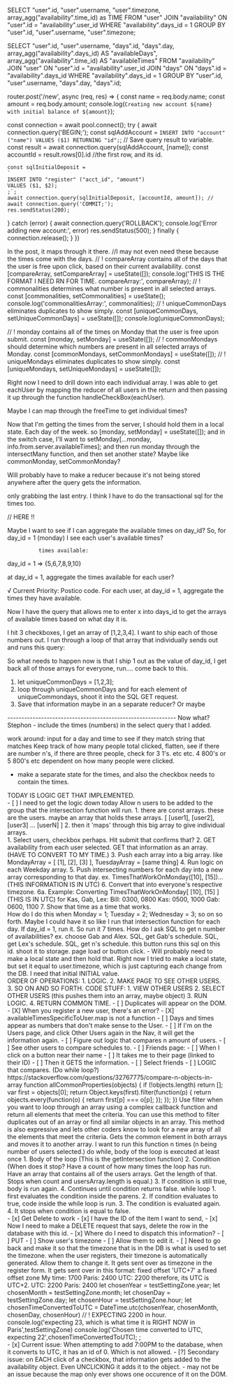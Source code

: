 SELECT "user".id, "user".username, "user".timezone, array_agg("availability".time_id) as TIME
  FROM   "user"
  JOIN   "availability" ON "user".id = "availability".user_id
  WHERE
       "availability".days_id = 1
  GROUP BY "user".id, "user".username, "user".timezone;

SELECT
	"user".id,
	"user".username,
	"days".id,
	"days".day,
	array_agg("availability".days_id) AS "availableDays",
	array_agg("availability".time_id) AS "availableTimes"
FROM
	"availability"
	JOIN "user" ON "user".id = "availability".user_id
	JOIN "days" ON "days".id = "availability".days_id
WHERE
	"availability".days_id = 1
GROUP BY
	"user".id,
	"user".username,
	"days".day,
	"days".id;

  router.post('/new', async (req, res) => {
  const name = req.body.name;
  const amount = req.body.amount;
  console.log(`Creating new account ${name} with initial balance of ${amount}`);

  const connection = await pool.connect();
  try {
    await connection.query('BEGIN;');
    const sqlAddAccount = `
    INSERT INTO "account" ("name")
    VALUES ($1)
    RETURNING "id";
    `;
    // Save query result to variable.
    const result = await connection.query(sqlAddAccount, [name]);
    const accountId = result.rows[0].id //the first row, and its id.
    
    const sqlInitialDeposit = 
    `
    INSERT INTO "register" ("acct_id", "amount")
    VALUES ($1, $2);
    ;`;
    await connection.query(sqlInitialDeposit, [accountId, amount]); //
    await connection.query('COMMIT;');
    res.sendStatus(200);
  } catch (error) {
    await connection.query('ROLLBACK');
    console.log('Error adding new account:', error)
    res.sendStatus(500);
  } finally {
    connection.release();
  }
})

In the post, it maps through it there.
  //I may not even need these because the times come with the days.
  // ! compareArray contains all of the days that the user is free upon click, based on their current availability.
  const [compareArray, setCompareArray] = useState([]);
  console.log('THIS IS THE FORMAT I NEED RN FOR TIME. compareArray:', compareArray);
  // ! commonalities determines what number is present in all selected arrays.
  const [commonalities, setCommonalities] = useState();
  console.log('commonalitiesArray:', commonalities);
  // ! uniqueCommonDays eliminates duplicates to show simply.
  const [uniqueCommonDays, setUniqueCommonDays] = useState([]);
  console.log(uniqueCommonDays);

  // ! monday contains all of the times on Monday that the user is free upon submit.
  const [monday, setMonday] = useState([]);
  // ! commonMondays should determine which numbers are present in all selected arrays of Monday.
  const [commonMondays, setCommonMondays] = useState([]);
  // ! uniqueMondays eliminates duplicates to show simply.
  const [uniqueMondays, setUniqueMondays] = useState([]);
<script>
  {movies.map(movie => {
                    return (
                        <div className="card" key={movie.id} >
                            <h3 className="card-title">{movie.title}</h3>
                        </div>
                    );
                })}
</script>


<div>
Right now I need to drill down into each individual array.
I was able to get eachUser by mapping the reducer of all users in the return and then passing it up through the function handleCheckBox(eachUser). 

Maybe I can map through the freeTime to get individual times?
</div>



<div good ex of transactional sql>
<script>
router.post('/', async (req, res) => {
  const client = await pool.connect();
  const availability = req.body.availability;
  console.log(availability)
  try {
    await client.query('BEGIN')
    await Promise.all(availability.map((available) => {
      const queryText = `INSERT INTO "availability" ("user_id", "days_id", "time_id") VALUES($1, $2, $3) RETURNING "id", "user_id", "days_id", "time_id";`;
      const reqBody = [available.user, available.weekday, available.time];
      return client.query(queryText, reqBody);
    }));
    await client.query('COMMIT')
    res.sendStatus(201);
  } catch (error) {
    await client.query('ROLLBACK')
    console.log('Error POST /api/availability', error);
    res.sendStatus(500);
  } finally {
    client.release()
  }
});
</script>
</div>

<div day=09/16/22 0105>
Now that I'm getting the times from the server, I should hold them in a local state. Each day of the week.
so [monday, setMonday] = useState([]);
and in the switch case, I'll want to 
setMonday[...monday, info.from.server.availableTimes];
and then run monday through the intersectMany function, and then set another state? Maybe like commonMonday, setCommonMonday?

Will probably have to make a reducer because it's not being stored anywhere after the query gets the information.

only grabbing the last entry. I think I have to do the transactional sql for the times too.



<script edit this so it's a async function> 
router.post('/availableTimes', async (req, res) => {
  console.error(req.body);
  console.log('PAYLOAD BABEYYYYY', req.body.day)
  const dummyData = req.body.day;
  console.log('dummy data you dummy', dummyData);
  // Send back user object from the session (previously queried from the database)
  const query = `SELECT
    "user".id,
    "user".username,
    "days".id,
    "days".day,
    array_agg("availability".time_id) AS "availableTimes"
  FROM
    "availability"
    JOIN "user" ON "user".id = "availability".user_id
    JOIN "days" ON "days".id = "availability".days_id
  WHERE
    "availability".days_id = $1
  GROUP BY
    "user".id,
    "user".username,
    "days".day,
    "days".id;
;`;
  pool.query(query, [dummyData])
    .then(result => {
      console.log('result.rows on server side for route /availableTimes:', result.rows) // this is coming back as each user id, their id, username, timezone, and available days.
      res.send(result.rows);
    })
    .catch(err => {
      console.log('dummy data you dummy', dummyData);

      console.log('ERROR: Get all users times', err);
      res.sendStatus(500)
    })
});
</script>

// HERE !! 
<script convert this to a async post>
router.post('/availableTimes', async (req, res) => {
  const client = await pool.connect();
  const commonDays = req.body.uniqueCommonDays
  console.log('CommonDayss in the server post route',commonDays);
    try {
    await client.query('BEGIN')

    await Promise.all(commonDays.map((day) => {
      const queryText = `
      SELECT
        "user".id,
        "user".username,
        "days".id,
        "days".day,
        array_agg("availability".time_id) AS "availableTimes"
      FROM
        "availability"
        JOIN "user" ON "user".id = "availability".user_id
        JOIN "days" ON "days".id = "availability".days_id
      WHERE
        "availability".days_id = 1
      GROUP BY
        "user".id,
        "user".username,
        "days".day,
        "days".id;
      `;
      const reqBody = [available.user, available.weekday, available.time];
      return client.query(queryText, reqBody);
    }));


    await client.query('COMMIT')
    res.sendStatus(201);

  } catch (error) {
    await client.query('ROLLBACK')
    console.log('Error POST /api/availability', error);
    res.sendStatus(500);
  } finally {
    client.release()
  }
})
</script>



</div>

<div day=09/15/22 0715>

<div day=09/15/22 1914>

<script borked handleSubmit>
      const handleSubmit = () => {
    console.log(compareArray)
    console.log(intersectMany(compareArray))
    let commonalities = intersectMany(...compareArray);
    setCommonalities(...commonalities);
    // console.log('unique days: ', getUnique(commonalities));
    let uniqueCommonDays = getUnique(commonalities).sort();
    setUniqueCommonDays([...uniqueCommonDays])
    // setUniqueCommonDays(getUnique(commonalities).sort());
    // setCommonalities(getUnique(commonalities).sort());
    // console.log('COMMONALITIES', commonalities)
    handleGettingAvailableTimes(uniqueCommonDays);
    
    //unique days doesn't get hit UNTIL handleSubmit is clicked.
    // setCompareArray(0); //should reset it upon click of submit maybe hold off on this
  }
</script>

Maybe I want to see if I can aggregate the available times on day_id? 
So, for day_id = 1 (monday) I see each user's available times? 


              times available:
day_id = 1 => {5,6,7,8,9,10}

at day_id = 1, aggregate the times available for each user?

√ Current Priority: Postico code. For each user, at day_id = 1, aggregate the times they have available.

Now I have the query that allows me to enter x into days_id to get the arrays of available times based on what day it is.

<script SQL that gets all available times based on day>
SELECT
	"user".id,
	"user".username,
	"days".day,
	array_agg("availability".time_id) AS "availableTimes"
FROM
	"availability"
	JOIN "user" ON "user".id = "availability".user_id
	JOIN "days" ON "days".id = "availability".days_id
WHERE
	"availability".days_id = ${1}
GROUP BY
	"user".id,
	"user".username,
	"days".day;
</script>

I hit 3 checkboxes, I get an array of [1,2,3,4]. I want to ship each of those numbers out.
I run through a loop of that array that individually sends out and runs this query:

<script>
                    SELECT
                        "user".id,
                        "user".username,
                        "days".day,
                        array_agg("availability".time_id) AS "availableTimes"
                    FROM
                        "availability"
                        JOIN "user" ON "user".id = "availability".user_id
                        JOIN "days" ON "days".id = "availability".days_id
                    WHERE
                        "availability".days_id = ${1}
                    GROUP BY
                        "user".id,
                        "user".username,
                        "days".day;
</script>

So what needs to happen now is that I ship 1 out as the value of day_id, I get back all of those arrays for everyone, run.... come back to this.

1. let uniqueCommonDays = [1,2,3];
2. loop through uniqueCommonDays and for each element of uniqueCommondays, shoot it into the SQL GET request.
3. Save that information maybe in an a separate reducer? Or maybe 

</div>

<div Nix this: TEST>
<script>
router.get('/', (req, res) => {
  // Send back user object from the session (previously queried from the database)
  const query = `
    SELECT "user".id, "user".username, "user".timezone, array_agg("availability".days_id) "availableDays"
    FROM "user"
    JOIN "availability" ON "user".id = "availability".user_id
    GROUP BY "user".id, "user".username, "user".timezone
;`;
  const queryTwo = `
    SELECT
    "user".id,
    "user".username,
    "days".id,
    "days".day,
    array_agg("availability".time_id) AS "availableTimes"
  FROM
    "availability"
    JOIN "user" ON "user".id = "availability".user_id
    JOIN "days" ON "days".id = "availability".days_id
  WHERE
    "availability".days_id = 1
  GROUP BY
    "user".id,
    "user".username,
    "days".day,
    "days".id;
  `;
  pool.query(query)
    .then(result => {
      console.log('result.rows on server side:',result.rows) // this is coming back as each user id, their id, username, timezone, and available days.
      res.send(result.rows);
    })
  pool.query(queryTwo)
    .then(resultTwo => {
      console.log('secondQuery test on server side:', resultTwo.rows)
      res.send(resultTwo.rows);
    })
    .catch(err => {
      console.log('ERROR: Get all users times', err);
      res.sendStatus(500)
    })
});
</script>

<div query example with two query texts.>
<script>
    // updates a specific movie and genre
router.put('/:id', (req, res) => {
  console.log("hi", req.body.genre_id)
  const id = req.params.id
  const title = req.body.title
  const description = req.body.description
  const genre = req.body.genre_id
  const queryText = `
    UPDATE "movies"
    SET "title" = $2, "description" = $3
    WHERE "id" = $1;`;
  const queryText2 = `
    UPDATE "movies_genres"
    SET "genre_id" = $2
    WHERE "movie_id" = $1;`
  pool.query(queryText, [id, title, description])
  pool.query(queryText2, [id, genre])
    .then(results => {
      res.sendStatus(200)
    }).catch(err => {
      console.log(err)
      res.sendStatus(500)
    })
})
</script>
</div>

</div>
------------------------------------------------------------
Now what? 
Stephon - 
include the times (numbers) in the select query that I added.

work around: input for a day and time to see if they match string that matches
Keep track of how many people total clicked, flatten, see if there are number n's, if there are three people, check for 3 1's. etc etc.
4 800's or 5 800's etc dependent on how many people were clicked.

- make a separate state for the times, and also the checkbox needs to contain the times.

<script LIZ AND KRIS HELPED ME>
    BLOCKERS:
    1. Can not figure out how to get information to compare.
    2. Not sure how hard it will be to compare different days.
    3. Need to convert presented times free in users timezone.
GOAL:
- Select n number of users and see if they have any common times in Postico. 

PLAN OF ATTACK W/ LIZ
- have local state.
- n number of people to saga
- saga will loop over do that many get requests. Do for loop in my try saga. the axios get will be in the for loop. put response.rows into an array initialized in try but outside of for loop. Then that array will be available. if resultsarray[0], nested loops,
after 

? WHAT DOES THE ARRAY AFTER THE GET REQUEST LOOK LIKE ?
For the sake of my sanity, just consider Monday.
When I make a GET request, I want that information to look like this:

For user1 = [ 100, 200, 300, 400, 500 ] meaning, 
I only want the information availability table, from the time_id column where day_id = 1, and it returns the time_id.

[[1,3,4,2,5],[1,4,7,3,6,2,5,1],[1,3,4,2]]
[[1,2,3,4,5], [1,2,3,4,5,6,7,1], [1,2,3,4]] 
expected commonalities: [1,2,3,4]
</script>

</div>

<div day=09/14/22 0919>
TODAY IS LOGIC GET THAT IMPLEMENTED.
</div>

<div day=09/13/22 1125>
<div TODO>
    - [ ] I need to get the logic down today
    Allow n users to be added to the group that the intersection function will run.
    1. there are const arrays. these are the users. maybe an array that holds these arrays. [ [user1], [user2], [user3] ... [userN] ]
    2. then it 'maps' through this big array to give individual arrays.
</div>
<div ORDER OF OPERATIONS>
    1. Select users, checkbox perhaps. Hit submit that confirms that?
    2. GET availability from each user selected. GET that information as an array. (HAVE TO CONVERT TO MY TIME.)
    3. Push each array into a big array. like MondayArray = [ [1], [2], [3] ], TuesdayArray = [same thing]
    4. Run logic on each Weekday array.
    5. Push intersecting numbers for each day into a new array corresponding to that day. ex. TimesThatWorkOnMonday([10], [15])...(THIS INFORMATION IS IN UTC)
    6. Convert that into everyone's respective timezone.
        6a. Example: Converting TimesThatWorkOnMonday[ [10], [15] ](THIS IS IN UTC) for Kas, Gab, Lex:
                Bill: 0300, 0800
                Kas:  0500, 1000
                Gab:  0600, 1100
    7. Show that time as a time that works.
<div DO!>
<script>
1. When I click Gab's Schedule button, it should send me to her page and display her availability in MY time.
    //X Need to GO to a page, steps to do that:
        //X Make a new component and path that goes to /id?
        //X Get Gab's id.
        //X maybe onClick of the schedule, dispatch to a saga that triggers a GET request for THAT specific user from the AVAILABILITY table and then saves that information to a userSpecificReducer. 
          //X Then on the new component, map and display the available times of that user.
        // - New protectedroute in App.
        // Takes me to new component that has a path of "/user/:id
<script>
</div>
</div>

<div Code: intersection using spread>
    <script>
    const mondayArray = [ [MondayGab], [MondayKas], [MondayBill]]
    const arr1 = ['Gab'];
    const arr2 = ['Gab', 'Kas'];
    const arr3 = ['Gab', 'Kas', 'Bill'];
    const intersection = (arr1, arr2) => {
    const res = [];
    for(let i = 0; i < arr1.length; i++){
        if(!arr2.includes(arr1[i])){
            continue;
        };
        res.push(arr1[i]);
    };
    return res;
    };
    const intersectMany = (...arrs) => {
    let res = arrs[0].slice();
    for(let i = 1; i < arrs.length; i++){
        res = intersection(res, arrs[i]);
    };
    return res;
    };
    console.log(intersectMany(arr1, arr2, arr3));
    const bigArray = [ arr1, arr2, arr3 ]
    console.log('big array without the spread operator:', bigArray)
    console.log('big array using the spread operator: ',...bigArray)
    </script>
</div>
<div Concern!>
    <!-- !Concern: HOW TO DETERMINE AVAILABILITY ON DAYS MONDAY THROUGH SUNDAY! -->
    How do I do this when 
    Monday = 1;
    Tuesday = 2;
    Wednesday = 3;
    so on so forth.
    Maybe I could have it so like I run that intersection function for each day. If day_id = 1, run it. So run it 7 times.
    <!-- !Concern: HOW DO I INPUT N AMOUNT OF SQL QUERIES BASED ON PEOPLE CHOSEN! -->
    How do I ask SQL to get n number of availabilities? 
    ex. choose Gab and Alex.
    SQL, get Gab's schedule.
    SQL, get Lex's schedule.
    SQL, get n's schedule.
    this button runs this sql on this id. shoot it to storage. page load or button click.
    <!-- *CONCERN: Reset button that changes timezone to initial value? -->
    - Will probably need to make a local state and then hold that. Right now I tried to make a local state, but set it equal to user.timezone, which is just capturing each change from the DB. I need that initial INITIAL value.
</div>
</div>

<div day=09/12/22 0900>
<!-- *PLAN OF ATTACK* -->
ORDER OF OPERATIONS:
1. LOGIC. 
<script id='LOGIC'>
const arr1 = [2, 6, 7, 1, 7, 8, 4, 3];
const arr2 = [5, ,7, 2, 2, 1, 3];
const arr3 = [1, 56, 345, 6, 54, 2, 68, 85, 3];
const intersection = (arr1, arr2) => {
   const res = [];
   for(let i = 0; i < arr1.length; i++){
      if(!arr2.includes(arr1[i])){
         continue;
      };
      res.push(arr1[i]);
   };
   return res;
};
const intersectMany = (...arrs) => {
   let res = arrs[0].slice();
   for(let i = 1; i < arrs.length; i++){
      res = intersection(res, arrs[i]);
   };
   return res;
};
console.log(intersectMany(arr1, arr2, arr3));
</script>
2. MAKE PAGE TO SEE OTHER USERS.
3. SO ON AND SO FORTH.
<!--  -->
CODE STUFF:
1. VIEW OTHER USERS
2. SELECT OTHER USERS (this pushes them into an array, maybe object)
3. RUN LOGIC.
4. RETURN COMMON TIME.
<!-- !ISSUES!  -->
- [ ] Duplicates will appear on the DOM.
- [X] When you register a new user, there's an error? 
    - [X] availableTimesSpecificToUser.map is not a function
    <!-- * Peter solved this, when I register a user, on the UserPage component, it tries to map through an array, but the array is empty because the User hasn't gotten the chance to actually select times. Gotta move it >:( -->
- [ ] Days and times appear as numbers that don't make sense to the User.
- [ ] If I'm on the Users page, and click Other Users again in the Nav, it will get the information again.
<!-- TODO: -->
- [ ] Figure out logic that compares n amount of users.
- [ ] See other users to compare schedules to.
- [ ] Friends page:
    - [ ] When I click on a button near their name
    - [ ] It takes me to their page (linked to their ID)
    - [ ] Then it GETS the information.
        - [ ] Select friends
        - [ ] LOGIC that compares. (Do while loop?)
<!-- ?MAYBE USEFUL? -->
https://stackoverflow.com/questions/32767775/compare-n-objects-in-array
function allCommonProperties(objects) {
    if (!objects.length) return [];
    var first = objects[0];
    return Object.keys(first).filter(function(p) {
        return objects.every(function(o) {
             return first[p] === o[p];
        });
    });
})
<!-- ? https://dev.to/christinecontreras/x-ways-to-iterate-over-arrays-and-when-to-use-each-icm ?-->
Use filter when you want to loop through an array using a complex callback function and return all elements that meet the criteria. 
You can use this method to filter duplicates out of an array or find all similar objects in an array. 
This method is also expressive and lets other coders know to look for a new array of all the elements that meet the criteria.
<!-- ? https://bobbyhadz.com/blog/javascript-get-intersection-of-two-arrays -->
Gets the common element in both arrays and moves it to another array. I want to run this function n times (n being number of users selected.)
<script>
function getIntersection(a, b) {
  const set1 = new Set(a);
  const set2 = new Set(b);
  const intersection = [...set1].filter(
    element => set2.has(element)
  );
  return intersection;
}
const arr1 = ['a', 'b', 'c', 'c'];
const arr2 = ['a', 'b', 'c', 'd', 'e', 'a'];
// 👇️ ['a', 'b','c']
console.log(getIntersection(arr1, arr2));
</script>
<!-- ? DO WHILE/WHILE ? -->
do while, body of the loop is executed at least once
1. Body of the loop (This is the getIntersection function)
2. Condition (When does it stop? Have a count of how many times the loop has run. Have an array that contains all of the users arrays. Get the length of that. Stops when count and usersArray.length is equal.)
3. If condition is still true, body is run again.
4. Continues until condition returns false.
<!-- ! Issue: how do I make it go to the next array? -->
<!-- ? Reduce, filter, includes. -->
while loop
1. first evaluates the condition inside the parens.
2. If condition evaluates to true, code inside the while loop is run.
3. The condition is evaluated again.
4. It stops when condition is equal to false.
<!-- ? https://www.geeksforgeeks.org/how-to-find-if-two-arrays-contain-any-common-item-in-javascript/ -->
<script>
// Declare Two array
const array1 = ['a', 'd', 'm', 'x'];
const array2 = ['p', 'y', 'k'];
// Function call
function findCommonElements2(arr1, arr2) {
 // Create an empty object
 let obj = {};
  // Loop through the first array
  for (let i = 0; i < arr1.length; i++) {
   // Check if element from first array
   // already exist in object or not
   if(!obj[arr1[i]]) {
    // If it doesn't exist assign the
    // properties equals to the
    // elements in the array
    const element = arr1[i];
    obj[element] = true;
   }
  }
  // Loop through the second array
  for (let j = 0; j < arr2.length ; j++) {
  // Check elements from second array exist
  // in the created object or not
  if(obj[arr2[j]]) {
   return true;
  }
 }
 return false;
}
document.write(findCommonElements2(array1, array2))
</script>    
<!-- If a checkbox is checked, do something.
need the await ('begin') for sure.
Don't need the query?
do need the 
await Promise.all(pizzas.map) stuff.
do need the await client.query('COMMIT') stuff.
catch (error)
and the finally. -->
</div>

<div day=09/11/22 1210>
- [x] Get Delete to work
    - [x] I have the ID of the item I want to send,
    - [x] Now I need to make a DELETE request that says, delete the row in the database with this id.
    - [x] Where do I need to dispatch this information?
- [ ] PUT
    - [ ] Show user's timezone
    - [ ] Allow them to edit it.
    - [ ] Need to go back and make it so that the timezone that is in the DB is what is used to set the timezone.
    when the user registers, their timezone is automatically generated. Allow them to change it. It gets sent over as timezone in the register form.
    It gets sent over in this format: fixed offset	'UTC+7'	a fixed offset zone
My time: 1700
Paris:   2400
UTC:     2200
therefore, its UTC is UTC+2.
UTC:     2200
Paris:   2400
    let chosenYear = testSettingZone.year;
    let chosenMonth = testSettingZone.month;
    let chosenDay = testSettingZone.day;
    let chosenHour = testSettingZone.hour;
    let chosenTimeConvertedToUTC = DateTime.utc(chosenYear, chosenMonth, chosenDay, chosenHour) // ! EXPECTING 2200 in hour.
    console.log('expecting 23, which is what time it is RIGHT NOW in Paris',testSettingZone)
    console.log('Chosen time converted to UTC, expecting 22',chosenTimeConvertedToUTC);
;
</div>

<div day=09/10/22 1327>
- [x] Current issue: When attempting to add 7:00PM to the database, when it converts to UTC, it has an id of 0. Which is not allowed.
- [?] Secondary issue: on EACH click of a checkbox, that information gets added to the availability object. Even UNCLICKING it adds it to the object.
    - may not be an issue because the map only ever shows one occurence of it on the DOM.
</div>